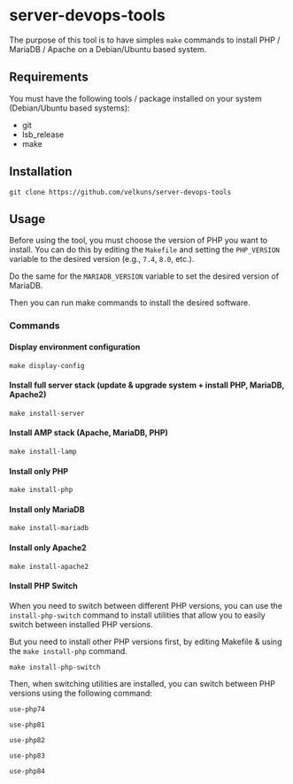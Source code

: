 # server-devops-tools
The purpose of this tool is to have simples `make` commands to install PHP / MariaDB / Apache on a Debian/Ubuntu based 
system.

## Requirements
You must have the following tools / package installed on your system (Debian/Ubuntu based systems):
- git
- lsb_release
- make

## Installation
```shell
git clone https://github.com/velkuns/server-devops-tools
```


## Usage
Before using the tool, you must choose the version of PHP you want to install. 
You can do this by editing the `Makefile` and setting the `PHP_VERSION` variable to the desired version 
(e.g., `7.4`, `8.0`, etc.).

Do the same for the `MARIADB_VERSION` variable to set the desired version of MariaDB.

Then you can run make commands to install the desired software.

### Commands

#### Display environment configuration
```shell
make display-config
```

#### Install full server stack (update & upgrade system + install PHP, MariaDB, Apache2)
```shell
make install-server
```

#### Install AMP stack (Apache, MariaDB, PHP)
```shell
make install-lamp
```

#### Install only PHP
```shell
make install-php
```

#### Install only MariaDB
```shell
make install-mariadb
```

#### Install only Apache2
```shell
make install-apache2
```

#### Install PHP Switch
When you need to switch between different PHP versions, you can use the `install-php-switch` command to install 
utilities that allow you to easily switch between installed PHP versions.

But you need to install other PHP versions first, by editing Makefile & using the `make install-php` command.
```shell
make install-php-switch
```

Then, when switching utilities are installed, you can switch between PHP versions using the following command:
```shell
use-php74
```
```shell
use-php81
```
```shell
use-php82
```
```shell
use-php83
```
```shell
use-php84
```

